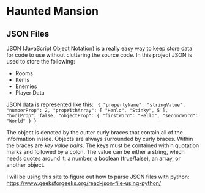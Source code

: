 # Haunted Mansion

## JSON Files
JSON (JavaScript Object Notation) is a really easy way to keep store data for code to use without cluttering the source code. In this project JSON is used to store the following:
- Rooms
- Items
- Enemies
- Player Data

JSON data is represented like this:
` 
{
    "propertyName": "stringValue",
    "numberProp": 2,
    "propWithArray": [ "Henlo", "Stinky", 5 ],
    "boolProp": false,
    "objectProp": {
        "firstWord": "Hello",
        "secondWord": "World"
    }
}
`

The object is denoted by the outter curly braces that contain all of the information inside. Objects are always surrounded by curly braces. Within the braces are *key value pairs*. The keys must be contained within quotation marks and followed by a colon. The value can be either a string, which needs quotes around it, a number, a boolean (true/false), an array, or another object.

I will be using this site to figure out how to parse JSON files with python:
https://www.geeksforgeeks.org/read-json-file-using-python/
